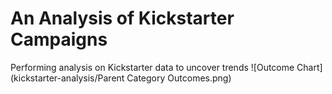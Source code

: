 # An Analysis of Kickstarter Campaigns
Performing analysis on Kickstarter data to uncover trends
![Outcome Chart] (kickstarter-analysis/Parent Category Outcomes.png)
